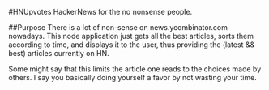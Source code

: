 #HNUpvotes
HackerNews for the no nonsense people.

##Purpose
There is a lot of non-sense on news.ycombinator.com nowadays. This node
application just gets all the best articles, sorts them according to time, and
displays it to the user, thus providing the (latest && best) articles currently
on HN.

Some might say that this limits the article one reads to the choices made by
others. I say you basically doing yourself a favor by not wasting your time.
